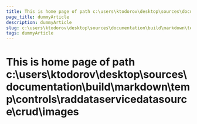 ```yaml
---
title: This is home page of path c:\users\ktodorov\desktop\sources\documentation\build\markdown\temp\controls\raddataservicedatasource\crud\images
page_title: dummyArticle
description: dummyArticle
slug: c:\users\ktodorov\desktop\sources\documentation\build\markdown\temp\controls\raddataservicedatasource\crud\images
tags: dummyArticle
---
```

# This is home page of path c:\users\ktodorov\desktop\sources\documentation\build\markdown\temp\controls\raddataservicedatasource\crud\images
